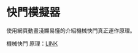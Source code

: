 # 快門模擬器

使用網頁動畫淺顯易懂的介紹機械快門真正運作原理。

機械快門 原理：[LINK](https://shutter.weil.app.wbftw.org/mechanical-shutter.html)
